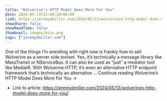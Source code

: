 ```yaml
---
title: "Wolverine’s HTTP Model Does More For You"
date: 2024-05-13T21:00:28+00:00
link: https://jeremydmiller.com/2024/05/13/wolverines-http-model-does-more-for-you/
showShare: false
showReadTime: false
thumbnail: images/misc.png
tags: ["jeremydmiller.com"]
---
```

One of the things I’m wrestling with right now is frankly how to sell Wolverine as a server side toolset. Yes, it’s technically a message library like MassTransit or NServiceBus. It can also be used as “just” a mediator tool like MediatR. With Wolverine.HTTP, it’s even an alternative HTTP endpoint framework that’s technically an alternative … Continue reading Wolverine’s HTTP Model Does More For You →

- Link to article: https://jeremydmiller.com/2024/05/13/wolverines-http-model-does-more-for-you/